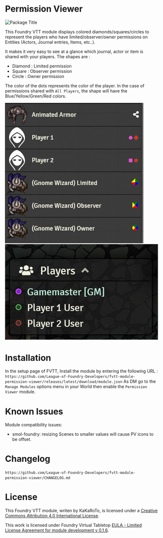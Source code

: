 # Permission Viewer
![Package Title](https://img.shields.io/endpoint?url=https%3A%2F%2Fraw.githubusercontent.com%2FLeague-of-Foundry-Developers%2Fleague-repo-status%2Fshields-endpoint%2Fpermission_viewer.json)

This Foundry VTT module displays colored diamonds/squares/circles to represent the players who have limited/observer/owner permissions on Entities (Actors, Journal entries, Items, etc..).

It makes it very easy to see at a glance which journal, actor or item is shared with your players. The shapes are :

* Diamond : Limited permission
* Square : Observer permission
* Circle : Owner permission

The color of the dots represents the color of the player. In the case of permissions shared with `All Players`, the shape will have the Blue/Yellow/Green/Red colors.


![screenshot](./images/new_permissions_viewer.png)
![screenshot](./images/player-list.png)

# Installation
In the setup page of FVTT, Install the module by entering the following URL : `https://github.com/League-of-Foundry-Developers/fvtt-module-permission-viewer/releases/latest/download/module.json`
As DM go to the `Manage Modules` options menu in your World then enable the `Permission Viewer` module.

# Known Issues
Module compatibility issues:
* smol-foundry: resizing Scenes to smaller values will cause PV icons to be offset.

# Changelog
`https://github.com/League-of-Foundry-Developers/fvtt-module-permission-viewer/CHANGELOG.md`

# License
This Foundry VTT module, writen by KaKaRoTo, is licensed under a [Creative Commons Attribution 4.0 International License](http://creativecommons.org/licenses/by/4.0/).

This work is licensed under Foundry Virtual Tabletop [EULA - Limited License Agreement for module development v 0.1.6](http://foundryvtt.com/pages/license.html).

